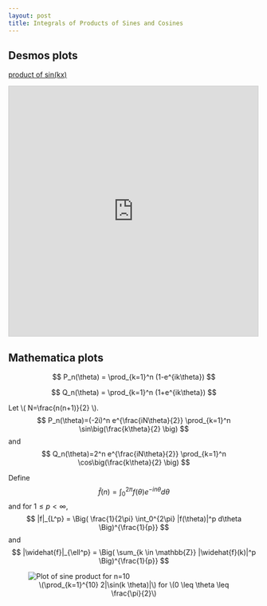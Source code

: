 ```yaml
---
layout: post
title: Integrals of Products of Sines and Cosines
---
```


## Desmos plots

[product of sin(kx)](https://www.desmos.com/calculator/ve6lbmxkhr)

<iframe src="https://www.desmos.com/calculator/ve6lbmxkhr?embed" width="500" height="500" style="border: 1px solid #ccc" frameborder=0></iframe>

## Mathematica plots

$$
P_n(\theta) = \prod_{k=1}^n (1-e^{ik\theta})
$$

$$
Q_n(\theta) = \prod_{k=1}^n (1+e^{ik\theta})
$$

Let \\( N=\frac{n(n+1)}{2} \\).
$$
P_n(\theta)=(-2i)^n e^{\frac{iN\theta}{2}} \prod_{k=1}^n \sin\big(\frac{k\theta}{2} \big)
$$
and
$$
Q_n(\theta)=2^n e^{\frac{iN\theta}{2}} \prod_{k=1}^n \cos\big(\frac{k\theta}{2} \big)
$$

Define
$$
\widehat{f}(n) = \int_0^{2\pi} f(\theta) e^{-in\theta} d\theta
$$
and for $1 \leq p < \infty$,
$$
|f|_{L^p} = \Big( \frac{1}{2\pi} \int_0^{2\pi} |f(\theta)|^p d\theta \Big)^{\frac{1}{p}}
$$
and
$$
|\widehat{f}|_{\ell^p} = \Big( \sum_{k \in \mathbb{Z}} |\widehat{f}(k)|^p \Big)^{\frac{1}{p}}
$$


<figure>
    <img src="/Python/sineproduct/sine10plot.png" alt="Plot of sine product for n=10" style="display:block;margin-left:auto;margin-right:auto;">
    <figcaption align="center">
        \(\prod_{k=1}^{10} 2|\sin(k \theta)|\) for \(0 \leq \theta \leq \frac{\pi}{2}\)
    </figcaption>
</figure>
